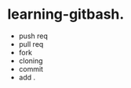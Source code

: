 # learning-gitbash.
<ul>
  
<li>push req
<li>pull req
<li>fork
<li>cloning
<li>commit
<li>add .

</ul>
